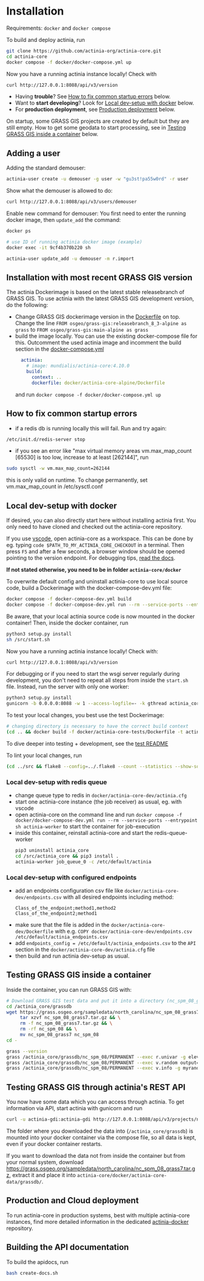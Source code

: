 # Installation

Requirements: `docker` and `docker compose`

To build and deploy actinia, run

```bash
git clone https://github.com/actinia-org/actinia-core.git
cd actinia-core
docker compose -f docker/docker-compose.yml up
```

Now you have a running actinia instance locally! Check with

```bash
curl http://127.0.0.1:8088/api/v3/version
```

- Having __trouble__? See [How to fix common startup errors](#startup-errors) below.
- Want to __start developing__? Look for [Local dev-setup with docker](#local-dev-setup) below.
- For __production deployment__, see [Production deployment](#production-deployment) below.

On startup, some GRASS GIS projects are created by default but they are still empty. How to get some geodata to start processing, see in [Testing GRASS GIS inside a container](#grass-gis) below.

## Adding a user

Adding the standard demouser:

```bash
actinia-user create -u demouser -g user -w "gu3st!pa55w0rd" -r user
```

Show what the demouser is allowed to do:

```bash
curl http://127.0.0.1:8088/api/v3/users/demouser
```

Enable new command for demouser: You first need to enter the running docker image, then `update_add` the command:

```bash
docker ps

# use ID of running actinia docker image (example)
docker exec -it 9cf4b370b220 sh

actinia-user update_add -u demouser -m r.import
```

<a id="latest-grass-gis"></a>

## Installation with most recent GRASS GIS version

The actinia Dockerimage is based on the latest stable releasebranch of GRASS GIS. To use actinia with the latest GRASS GIS development version, do the following:

- Change GRASS GIS dockerimage version in the [Dockerfile](actinia-core-alpine/Dockerfile) on top.
  Change the line
  `FROM osgeo/grass-gis:releasebranch_8_3-alpine as grass` to
  `FROM osgeo/grass-gis:main-alpine as grass`
- build the image locally. You can use the existing docker-compose file for this. Outcomment the used actinia image and incomment the build section in the [docker-compose.yml](docker-compose.yml)
  ```yaml
    actinia:
      # image: mundialis/actinia-core:4.10.0
      build:
        context: ..
        dockerfile: docker/actinia-core-alpine/Dockerfile
  ```
  and run `docker compose -f docker/docker-compose.yml up`

<a id="startup-errors"></a>

## How to fix common startup errors

- if a redis db is running locally this will fail. Run and try again:

```bash
/etc/init.d/redis-server stop
```

- if you see an error like "max virtual memory areas vm.max_map_count \[65530\] is too low, increase to at least \[262144\]", run

```bash
sudo sysctl -w vm.max_map_count=262144
```

this is only valid on runtime. To change permanently, set vm.max_map_count in /etc/sysctl.conf

<a id="local-dev-setup"></a>

## Local dev-setup with docker

If desired, you can also directly start here without installing actinia first. You only need to have cloned and checked out the actinia-core repository.

If you use [vscode](https://code.visualstudio.com/), open actinia-core as a workspace. This can be done by eg. typing `code $PATH_TO_MY_ACTINIA_CORE_CHECKOUT` in a terminal. Then press `F5` and after a few seconds, a browser window should be opened pointing to the version endpoint. For debugging tips, [read the docs](https://code.visualstudio.com/Docs/editor/debugging#_debug-actions).

__If not stated otherwise, you need to be in folder `actinia-core/docker`__

To overwrite default config and uninstall actinia-core to use local source code, build a Dockerimage with the docker-compose-dev.yml file:

```bash
docker compose -f docker-compose-dev.yml build
docker compose -f docker-compose-dev.yml run --rm --service-ports --entrypoint sh actinia
```

Be aware, that your local actinia source code is now mounted in the docker container!
Then, inside the docker container, run

```bash
python3 setup.py install
sh /src/start.sh
```

Now you have a running actinia instance locally! Check with:

```bash
curl http://127.0.0.1:8088/api/v3/version
```

For debugging or if you need to start the wsgi server regularly during development, you don't need to repeat all steps from inside the `start.sh` file. Instead, run the server with only one worker:

```bash
python3 setup.py install
gunicorn -b 0.0.0.0:8088 -w 1 --access-logfile=- -k gthread actinia_core.main:flask_app

```

To test your local changes, you best use the test Dockerimage:

```bash
# changing directory is necessary to have the correct build context
(cd .. && docker build -f docker/actinia-core-tests/Dockerfile -t actinia-test .)
```

To dive deeper into testing + development, see the [test README](https://github.com/actinia-org/actinia-core/blob/main/tests/README.md)

To lint your local changes, run

```bash
(cd ../src && flake8 --config=../.flake8 --count --statistics --show-source --jobs=$(nproc) .)
```

### Local dev-setup with redis queue

- change queue type to redis in `docker/actinia-core-dev/actinia.cfg`
- start one actinia-core instance (the job receiver) as usual, eg. with vscode
- open actinia-core on the command line and run
  `docker compose -f docker/docker-compose-dev.yml run --rm --service-ports --entrypoint sh actinia-worker` to start the container for job-execution
- inside this container, reinstall actinia-core and start the redis-queue-worker
  ```bash
  pip3 uninstall actinia_core
  cd /src/actinia_core && pip3 install .
  actinia-worker job_queue_0 -c /etc/default/actinia
  ```

### Local dev-setup with configured endpoints

- add an endpoints configuration csv file like `docker/actinia-core-dev/endpoints.csv`
  with all desired endpoints including method:
  ```text
  Class_of_the_endpoint;method1,method2
  Class_of_the_endpoint2;method1
  ```
- make sure that the file is added in the `docker/actinia-core-dev/Dockerfile` with e.g. `COPY docker/actinia-core-dev/endpoints.csv /etc/default/actinia_endpoints.csv`
- add `endpoints_config = /etc/default/actinia_endpoints.csv` to the `API` section in the `docker/actinia-core-dev/actinia.cfg` file
- then build and run actinia dev-setup as usual.

<a id="grass-gis"></a>

## Testing GRASS GIS inside a container

Inside the container, you can run GRASS GIS with:

```bash
# Download GRASS GIS test data and put it into a directory (nc_spm_08_grass7 works also for GRASS GIS 8)
cd /actinia_core/grassdb
wget https://grass.osgeo.org/sampledata/north_carolina/nc_spm_08_grass7.tar.gz && \
     tar xzvf nc_spm_08_grass7.tar.gz && \
     rm -f nc_spm_08_grass7.tar.gz && \
     rm -rf nc_spm_08 && \
     mv nc_spm_08_grass7 nc_spm_08
cd -

grass --version
grass /actinia_core/grassdb/nc_spm_08/PERMANENT --exec r.univar -g elevation
grass /actinia_core/grassdb/nc_spm_08/PERMANENT --exec v.random output=myrandom n=42
grass /actinia_core/grassdb/nc_spm_08/PERMANENT --exec v.info -g myrandom
```

## Testing GRASS GIS through actinia's REST API

You now have some data which you can access through actinia. To get information
via API, start actinia with gunicorn and run

```bash
curl -u actinia-gdi:actinia-gdi http://127.0.0.1:8088/api/v3/projects/nc_spm_08/mapsets
```

The folder where you downloaded the data into (`/actinia_core/grassdb`) is mounted into your docker container via the compose file, so all data is kept, even if your docker container restarts.

If you want to download the data not from inside the container but from your normal system, download <https://grass.osgeo.org/sampledata/north_carolina/nc_spm_08_grass7.tar.gz>, extract it and place it into `actinia-core/docker/actinia-core-data/grassdb/`.

<a id="production-deployment"></a>

## Production and Cloud deployment

To run actinia-core in production systems, best with multiple actinia-core instances, find more detailed information in the dedicated [actinia-docker](https://github.com/actinia-org/actinia-docker) repository.

## Building the API documentation

To build the apidocs, run

```bash
bash create-docs.sh
```
